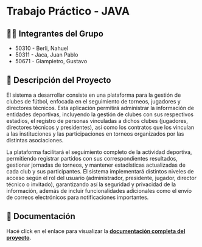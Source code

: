 # Trabajo Práctico - JAVA

## 👨‍💻 Integrantes del Grupo

- 50310 - Berli, Nahuel
- 50311 - Jaca, Juan Pablo
- 50671 - Giampietro, Gustavo

## 📜 Descripción del Proyecto

El sistema a desarrollar consiste en una plataforma para la gestión de clubes de fútbol, enfocada en el seguimiento de torneos, jugadores y directores técnicos. Esta aplicación permitirá administrar la información de entidades deportivas, incluyendo la gestión de clubes con sus respectivos estadios, el registro de personas vinculadas a dichos clubes (jugadores, directores técnicos y presidentes), así como los contratos que los vinculan a las instituciones y las participaciones en torneos organizados por las distintas asociaciones.

La plataforma facilitará el seguimiento completo de la actividad deportiva, permitiendo registrar partidos con sus correspondientes resultados, gestionar jornadas de torneos, y mantener estadísticas actualizadas de cada club y sus participantes. El sistema implementará distintos niveles de acceso según el rol del usuario (administrador, presidente, jugador, director técnico o invitado), garantizando así la seguridad y privacidad de la información, además de incluir funcionalidades adicionales como el envío de correos electrónicos para notificaciones importantes.

## 📑 Documentación

Hacé click en el enlace para visualizar la **[documentación completa del proyecto](./docs/README.md)**.

